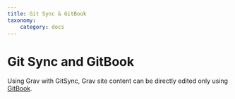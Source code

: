 ```yaml
---
title: Git Sync & GitBook
taxonomy:
    category: docs
---
```


# Git Sync and GitBook

Using Grav with GitSync, Grav site content can be directly edited only using [GitBook](https://www.gitbook.com/).
